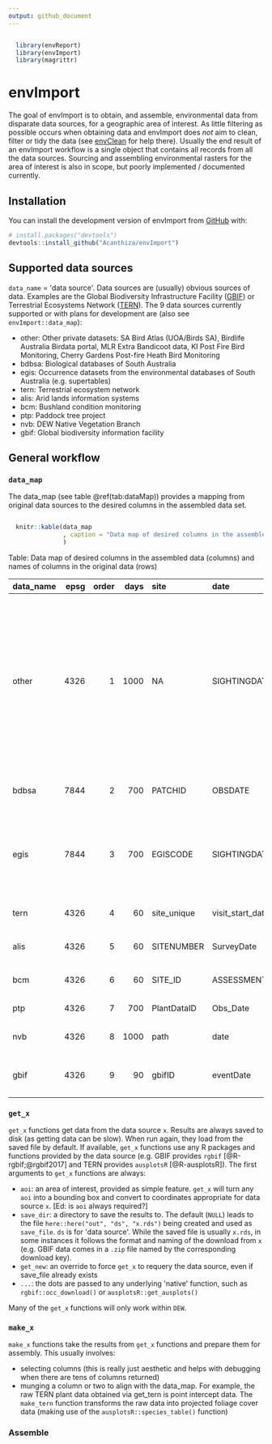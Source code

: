 ```yaml
---
output: github_document
---
```


<!-- README.md is generated from README.Rmd. Please edit that file -->




```r

  library(envReport)
  library(envImport)
  library(magrittr)
```

# envImport

<!-- badges: start -->
<!-- badges: end -->

The goal of envImport is to obtain, and assemble, environmental data from disparate data sources, for a geographic area of interest. As little filtering as possible occurs when obtaining data and envImport does _not_ aim to clean, filter or tidy the data (see [envClean](https://acanthiza.github.io/envClean/) for help there). Usually the end result of an envImport workflow is a single object that contains all records from all the data sources. Sourcing and assembling environmental rasters for the area of interest is also in scope, but poorly implemented / documented currently.

## Installation

You can install the development version of envImport from [GitHub](https://github.com/) with:

``` r
# install.packages("devtools")
devtools::install_github("Acanthiza/envImport")
```

## Supported data sources

`data_name` = 'data source'. Data sources are (usually) obvious sources of data. Examples are the Global Biodiversity Infrastructure Facility ([GBIF](https://www.gbif.org/)) or Terrestrial Ecosystems Network ([TERN](https://www.tern.org.au/)). The 9 data sources currently supported or with plans for development are (also see `envImport::data_map`):

* other: Other private datasets: SA Bird Atlas (UOA/Birds SA), Birdlife Australia Birdata portal, MLR Extra Bandicoot data, KI Post Fire Bird Monitoring, Cherry Gardens Post-fire Heath Bird Monitoring
* bdbsa: Biological databases of South Australia
* egis: Occurrence datasets from the environmental databases of South Australia (e.g. supertables)
* tern: Terrestrial ecosystem network
* alis: Arid lands information systems
* bcm: Bushland condition monitoring
* ptp: Paddock tree project
* nvb: DEW Native Vegetation Branch
* gbif: Global biodiversity information facility

## General workflow

### `data_map`

The data_map (see table @ref(tab:dataMap)) provides a mapping from original data sources to the desired columns in the assembled data set.


```r

  knitr::kable(data_map
               , caption = "Data map of desired columns in the assembled data (columns) and names of columns in the original data (rows)"
               )
```



Table: Data map of desired columns in the assembled data (columns) and names of columns in the original data (rows)

|data_name | epsg| order| days|site        |date             |lat             |long             |original_name            |common           |nsx          |occ_derivation   |quantity         |survey_nr |survey     |ind                        |rel_metres                    |sens         |lifeform  |lifespan |cover            |cover_code      |quad_x       |quad_y       |epbc_status     |npw_status       |method           |desc                                                                                                                                                                                            |data_name_use |
|:---------|----:|-----:|----:|:-----------|:----------------|:---------------|:----------------|:------------------------|:----------------|:------------|:----------------|:----------------|:---------|:----------|:--------------------------|:-----------------------------|:------------|:---------|:--------|:----------------|:---------------|:------------|:------------|:---------------|:----------------|:----------------|:-----------------------------------------------------------------------------------------------------------------------------------------------------------------------------------------------|:-------------|
|other     | 4326|     1| 1000|NA          |SIGHTINGDATE     |LATITUDE        |LONGITUDE        |SPECIES                  |NA               |NA           |NUMOBSERVED      |NUMOBSERVED      |SURVEYNR  |SURVEYNAME |NA                         |maxDist                       |NA           |NA        |NA       |NA               |NA              |NA           |NA           |NA              |NA               |METHODDESC       |Other private datasets: SA Bird Atlas (UOA/Birds SA), Birdlife Australia Birdata portal, MLR Extra Bandicoot data, KI Post Fire Bird Monitoring, Cherry Gardens Post-fire Heath Bird Monitoring |OTHER         |
|bdbsa     | 7844|     2|  700|PATCHID     |OBSDATE          |LATITUDE        |LONGITUDE        |SPECIES                  |COMNAME1         |NSXCODE      |NUMOBSERVED      |NUMOBSERVED      |SURVEYNR  |SURVEYNAME |ISINDIGENOUS               |rel_metres                    |NA           |MUIRCODE  |LIFESPAN |COVER            |COVCODE         |VEGQUADSIZE1 |VEGQUADSIZE2 |ESACTSTATUSCODE |NPWACTSTATUSCODE |METHODDESC       |Biological databases of South Australia                                                                                                                                                         |BDBSA         |
|egis      | 7844|     3|  700|EGISCODE    |SIGHTINGDATE     |LATITUDE        |LONGITUDE        |SPECIES                  |COMNAME          |NSXCODE      |NUMOBSERVED      |NUMOBSERVED      |SURVEYNR  |SURVEYNAME |ISINDIGENOUSFLAG           |rel_metres                    |DISTRIBNDESC |NA        |NA       |NA               |NA              |NA           |NA           |ESACTSTATUSCODE |NPWACTSTATUSCODE |METHODDESC       |Occurrence datasets from the environmental databases of South Australia (e.g. supertables)                                                                                                      |EGIS          |
|tern      | 4326|     4|   60|site_unique |visit_start_date |latitude        |longitude        |species                  |NA               |NA           |NA               |NA               |NA        |NA         |NA                         |NA                            |NA           |lifeform  |NA       |cover            |NA              |quadX        |quadY        |NA              |NA               |NA               |Terrestrial ecosystem network                                                                                                                                                                   |TERN          |
|alis      | 4326|     5|   60|SITENUMBER  |SurveyDate       |LATITUDE        |LONGITUDE        |LegacyName               |NA               |NSXCode      |NA               |NA               |NA        |LandSystem |NA                         |NA                            |NA           |Lifeform  |NA       |Cover            |NA              |NA           |NA           |NA              |NA               |NA               |Arid lands information systems                                                                                                                                                                  |ALIS          |
|bcm       | 4326|     6|   60|SITE_ID     |ASSESSMENT_DATE  |LATITUDE        |LONGITUDE        |Species                  |Common1          |Old_NSX_Code |NA               |NA               |NA        |NA         |isIndigenous               |NA                            |NA           |NA        |LIFESPAN |NA               |NA              |X_DIM        |Y_DIM        |NA              |NA               |NA               |Bushland condition monitoring                                                                                                                                                                   |BCM           |
|ptp       | 4326|     7|  700|PlantDataID |Obs_Date         |LATITUDE        |LONGITUDE        |Scientific_name_original |Common_name_orig |NSXCODE      |NA               |NA               |NA        |NA         |Native_Introduced_original |NA                            |NA           |Life_form |NA       |NA               |Cover_abundance |NA           |NA           |NA              |NA               |NA               |Paddock tree project                                                                                                                                                                            |PTP           |
|nvb       | 4326|     8| 1000|path        |date             |lat             |lon              |Spp                      |NA               |NA           |NA               |NA               |NA        |NA         |NA                         |NA                            |NA           |NA        |NA       |NA               |NA              |NA           |NA           |NA              |NA               |NA               |DEW Native Vegetation Branch                                                                                                                                                                    |NVB           |
|gbif      | 4326|     9|   90|gbifID      |eventDate        |decimalLatitude |decimalLongitude |species                  |NA               |organismID   |occurrenceStatus |organismQuantity |NA        |NA         |NA                         |coordinateUncertaintyInMeters |NA           |NA        |NA       |organismQuantity |NA              |NA           |NA           |NA              |NA               |samplingProtocol |Global biodiversity information facility                                                                                                                                                        |GBIF          |



### `get_x`

`get_x` functions get data from the data source `x`. Results are always saved to disk (as getting data can be slow). When run again, they load from the saved file by default. If available, `get_x` functions use any R packages and functions provided by the data source (e.g. GBIF provides `rgbif` [@R-rgbif;@rgbif2017] and TERN provides `ausplotsR` [@R-ausplotsR]). The first arguments to `get_x` functions are always:

* `aoi`: an area of interest, provided as simple feature. `get_x` will turn any `aoi` into a bounding box and convert to coordinates appropriate for data source `x`. [Ed: is `aoi` always required?]
* `save_dir`: a directory to save the results to. The default (`NULL`) leads to the file `here::here("out", "ds", "x.rds")` being created and used as `save_file`. `ds` is for 'data source'. While the saved file is usually `x.rds`, in some instances it follows the format and naming of the download from `x` (e.g. GBIF data comes in a `.zip` file named by the corresponding download key).
* `get_new`: an override to force `get_x` to requery the data source, even if save_file already exists
* `...`: the dots are passed to any underlying 'native' function, such as `rgbif::occ_download()` or `ausplotsR::get_ausplots()`

Many of the `get_x` functions will only work within `DEW`.

### `make_x`

`make_x` functions take the results from `get_x` functions and prepare them for assembly. This usually involves:

* selecting columns (this is really just aesthetic and helps with debugging when there are tens of columns returned)
* munging a column or two to align with the data_map. For example, the raw TERN plant data obtained via get_tern is point intercept data. The `make_tern` function transforms the raw data into projected foliage cover data (making use of the `ausplotsR::species_table()` function)

### Assemble


